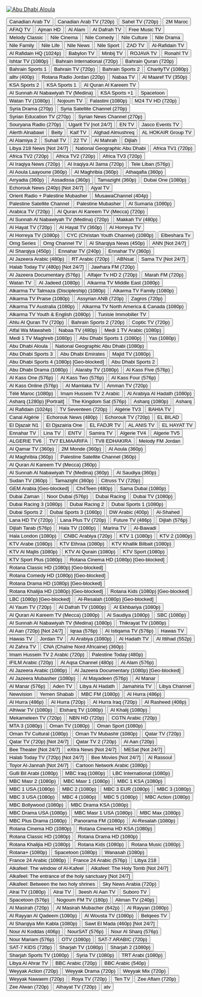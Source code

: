 [![Abu Dhabi Aloula](https://d3fg8lkx8f5xs7.cloudfront.net/325338195)](https://admdn2.cdn.mangomolo.com/adtv/smil:adtv.stream.smil/playlist.m3u8)
  


<a href="http://142.112.39.133:8080/catv.mp4"><button type="button">Canadian Arab TV</button></a>
<a href="http://142.112.39.133:8080/hls/catv/index.m3u8"><button type="button">Canadian Arab TV (720p)</button></a>
<a href="http://142.44.214.231:1935/saheltv/myStream/playlist.m3u8"><button type="button">Sahel TV (720p)</button></a>
<a href="http://149.100.19.226:8001/play/2M_Maroc"><button type="button">2M Maroc</button></a>
<a href="http://149.100.19.226:8001/play/AFAQ_TV"><button type="button">AFAQ TV</button></a>
<a href="http://149.100.19.226:8001/play/AJMAN_HD"><button type="button">Ajman HD</button></a>
<a href="http://149.100.19.226:8001/play/AL_ALAM_SYRIA_TV"><button type="button">Al Alam</button></a>
<a href="http://149.100.19.226:8001/play/AL_DAFRA_HD"><button type="button">Al Dafrah TV</button></a>
<a href="http://149.100.19.226:8001/play/Free_TV"><button type="button">Free Music TV</button></a>
<a href="http://149.100.19.226:8001/play/M_CLASSIC"><button type="button">Melody Classic</button></a>
<a href="http://149.100.19.226:8001/play/Nile_Cinema"><button type="button">Nile Cinema</button></a>
<a href="http://149.100.19.226:8001/play/Nile_Comedy"><button type="button">Nile Comedy</button></a>
<a href="http://149.100.19.226:8001/play/Nile_Culture"><button type="button">Nile Culture</button></a>
<a href="http://149.100.19.226:8001/play/Nile_Drama"><button type="button">Nile Drama</button></a>
<a href="http://149.100.19.226:8001/play/Nile_Family"><button type="button">Nile Family</button></a>
<a href="http://149.100.19.226:8001/play/Nile_Life"><button type="button">Nile Life</button></a>
<a href="http://149.100.19.226:8001/play/Nile_News"><button type="button">Nile News</button></a>
<a href="http://149.100.19.226:8001/play/Nile_Sport"><button type="button">Nile Sport</button></a>
<a href="http://149.100.19.226:8001/play/ZAD_TV"><button type="button">ZAD TV</button></a>
<a href="http://149.202.79.190:8081/arrafidaintv/publish/chunks.m3u8"><button type="button">Al-Rafidain TV</button></a>
<a href="http://149.202.79.190:8081/arrafidaintv/publish/playlist.m3u8"><button type="button">Al Rafidain HQ (1024p)</button></a>
<a href="http://163.172.39.215:25461/line/C4@!a3a1@!w72A/28"><button type="button">Babylon TV</button></a>
<a href="http://163.172.39.215:25461/line/C4@!a3a1@!w72A/45"><button type="button">Minbij TV</button></a>
<a href="http://163.172.39.215:25461/line/C4@!a3a1@!w72A/55"><button type="button">ROJAVA TV</button></a>
<a href="http://163.172.39.215:25461/live/line/C4@!a3a1@!w72A/26.m3u8"><button type="button">Ronahî TV</button></a>
<a href="http://176.9.102.245:1935/iShtarTV/liveStream/playlist.m3u8"><button type="button">Ishtar TV (1080p)</button></a>
<a href="http://185.105.4.106:1935/live/Bahrain%20International/playlist.m3u8"><button type="button">Bahrain International (720p)</button></a>
<a href="http://185.105.4.106:1935/live/Bahrain%20Quran/playlist.m3u8"><button type="button">Bahrain Quran (720p)</button></a>
<a href="http://185.105.4.106:1935/live/Bahrain%20Sports/playlist.m3u8"><button type="button">Bahrain Sports 1</button></a>
<a href="http://185.105.4.106:1935/live/Bahrain%20TV/playlist.m3u8"><button type="button">Bahrain TV (720p)</button></a>
<a href="http://185.105.4.107:1935/live/Bahrain%20Sports%202/playlist.m3u8"><button type="button">Bahrain Sports 2</button></a>
<a href="http://185.105.4.236:1935/live/ngrp:livestream_all/live.m3u8"><button type="button">CharityTV (1080p)</button></a>
<a href="http://185.96.70.242:1935/live/alltv/playlist.m3u8"><button type="button">alltv (400p)</button></a>
<a href="http://188.247.86.66/RotanaRadio/OnAirStudio1/playlist.m3u8"><button type="button">Rotana Radio Jordan (220p)</button></a>
<a href="http://31.14.40.237:1935/live/Nabaa/chunklist.m3u8"><button type="button">Nabaa TV</button></a>
<a href="http://38.96.175.40:1935/liveTrans/ngrp:channel23_all/playlist.m3u8"><button type="button">Al Maaref TV (350p)</button></a>
<a href="http://45.92.69.131:8001/play/a00b"><button type="button">KSA Sports 2</button></a>
<a href="http://45.92.69.131:8001/play/a00c"><button type="button">KSA Sports 1</button></a>
<a href="http://45.92.69.131:8001/play/a00f"><button type="button">Al Quran Al Kareem TV</button></a>
<a href="http://45.92.69.131:8001/play/a00g"><button type="button">Al Sunnah Al Nabawiyah TV (Medina)</button></a>
<a href="http://45.92.69.131:8001/play/a00i"><button type="button">KSA Sports +1</button></a>
<a href="http://45.92.69.131:8001/play/a023"><button type="button">Spacetoon</button></a>
<a href="http://51.15.246.58:8081/watantv_source2/live/playlist.m3u8"><button type="button">Watan TV (1080p)</button></a>
<a href="http://51.210.199.41/hls/stream.m3u8"><button type="button">Nojoum TV</button></a>
<a href="http://51.255.84.28:8081/palestiniantv_source/live/playlist.m3u8"><button type="button">Falastini (1080p)</button></a>
<a href="http://79.137.106.241/live/smil:OutStream1.smil/playlist.m3u8"><button type="button">M24 TV HD (720p)</button></a>
<a href="http://82.137.248.16:1935/Drama/stream19042021/playlist.m3u8"><button type="button">Syria Drama (270p)</button></a>
<a href="http://82.137.248.16:1935/Sat/stream19042021/playlist.m3u8"><button type="button">Syria Satellite Channel (270p)</button></a>
<a href="http://82.137.248.16:1935/SEdu/stream19042021/playlist.m3u8"><button type="button">Syrian Education TV (270p)</button></a>
<a href="http://82.137.248.16:1935/Snews/stream19042021/playlist.m3u8"><button type="button">Syrian News Channel (270p)</button></a>
<a href="http://82.137.248.16:1935/Souryana/stream19042021/playlist.m3u8"><button type="button">Souryana Radio (270p)</button></a>
<a href="http://82.137.248.16:1935/Ugarit/stream19042021/playlist.m3u8"><button type="button">Ugarit TV [not 24/7]</button></a>
<a href="http://82.212.74.100:8000/live/8130.m3u8"><button type="button">EN TV</button></a>
<a href="http://82.212.74.100:8000/live/hls/8131.m3u8"><button type="button">Jasco Events TV</button></a>
<a href="http://82.212.74.2:8000/live/7307.m3u8"><button type="button">Alerth Alnabawi</button></a>
<a href="http://82.212.74.2:8000/live/7312.m3u8"><button type="button">Beity</button></a>
<a href="http://82.212.74.2:8000/live/hls/7311.m3u8"><button type="button">Kaif TV</button></a>
<a href="http://82.212.74.3:8000/live/7512.m3u8"><button type="button">Alghad Almushreq</button></a>
<a href="http://82.212.74.3:8000/live/7513.m3u8"><button type="button">AL HOKAIR Group TV</button></a>
<a href="http://82.212.74.98:8000/live/7815.m3u8"><button type="button">Al Alamiya 2</button></a>
<a href="http://82.212.74.98:8000/live/hls/7726.m3u8"><button type="button">Suhail TV</button></a>
<a href="http://82.212.74.99:8000/live/hls/8117.m3u8"><button type="button">22 TV</button></a>
<a href="http://82.212.74.99:8000/live/hls/8173.m3u8"><button type="button">Al Mahrah</button></a>
<a href="http://91.134.145.75:10001/Dijlah/index.m3u8"><button type="button">Dijlah</button></a>
<a href="http://95.85.47.43/libya218news/tracks-v1a1/mono.m3u8"><button type="button">Libya 218 News [Not 24/7]</button></a>
<a href="http://admdn2.cdn.mangomolo.com/nagtv/smil:nagtv.stream.smil/chunklist_b800000_t64NDgwcA==.m3u8"><button type="button">National Geographic Abu Dhabi</button></a>
<a href="http://africatv.live.net.sa:1935/live/africatv/playlist.m3u8"><button type="button">Africa TV1 (720p)</button></a>
<a href="http://africatv.live.net.sa:1935/live/africatv2/playlist.m3u"><button type="button">Africa TV2 (720p)</button></a>
<a href="http://africatv.live.net.sa:1935/live/africatv2/playlist.m3u8"><button type="button">Africa TV2 (720p)</button></a>
<a href="http://africatv.live.net.sa:1935/live/africatv3/playlist.m3u"><button type="button">Africa TV3 (720p)</button></a>
<a href="http://cdn.catiacast.video/abr/78054972db7708422595bc96c6e024ac/playlist.m3u8"><button type="button">Al Iraqiya News (720p)</button></a>
<a href="http://cdn.catiacast.video/abr/8d2ffb0aba244e8d9101a9488a7daa05/playlist.m3u8"><button type="button">Al Iraqiya Al 3ama (720p)</button></a>
<a href="http://cdn.catiacast.video/abr/ed8f807e2548db4507d2a6f4ba0c4a06/playlist.m3u8"><button type="button">Tele Liban (576p)</button></a>
<a href="http://cdn-hls.globecast.tv/live/ramdisk/al_aoula_laayoune/hls_snrt/index.m3u8"><button type="button">Al Aoula Laayoune (360p)</button></a>
<a href="http://cdn-hls.globecast.tv/live/ramdisk/al_maghribia_snrt/hls_snrt/index.m3u8"><button type="button">Al Maghribia (360p)</button></a>
<a href="http://cdn-hls.globecast.tv/live/ramdisk/arrabiaa/hls_snrt/index.m3u8"><button type="button">Athaqafia (360p)</button></a>
<a href="http://cdn-hls.globecast.tv/live/ramdisk/arriadia/hls_snrt/index.m3u8"><button type="button">Arryadia (360p)</button></a>
<a href="http://cdn-hls.globecast.tv/live/ramdisk/assadissa/hls_snrt/index.m3u8"><button type="button">Assadissa (360p)</button></a>
<a href="http://cdn-hls.globecast.tv/live/ramdisk/tamazight_tv8_snrt/hls_snrt/index.m3u8"><button type="button">Tamazight (360p)</button></a>
<a href="http://dminnvll.cdn.mangomolo.com/dubaione/smil:dubaione.stream.smil/playlist.m3u8"><button type="button">Dubai One (1080p)</button></a>
<a href="http://echorouk-live-tv.dzsecurity.net:8081/echo/EchoroukNews/playlist.m3u8"><button type="button">Echorouk News (240p) [Not 24/7]</button></a>
<a href="http://htvajyal.mada.ps:8888/ajyal/tracks-v1a1/mono.m3u8"><button type="button">Ajyal TV</button></a>
<a href="http://htvint.mada.ps:8889//orient/tracks-v1a1/mono.m3u8"><button type="button">Orient Radio + Palestine Mubasher</button></a>
<a href="http://htvpalsat.mada.ps:8888/musawa/index.m3u8"><button type="button">MusawaChannel (404p)</button></a>
<a href="http://htvpalsat.mada.ps:8888/PBC/tracks-v1a1/mono.m3u8"><button type="button">Palestine Satellite Channel</button></a>
<a href="http://htvpalsat.mada.ps:8888/PBCLive/tracks-v1a1/mono.m3u8"><button type="button">Palestine Mubasher</button></a>
<a href="http://iptv.repl.co/Arabic/Al_summaria/"><button type="button">Al Sumaria (1080p)</button></a>
<a href="http://istream.binarywaves.com:8081/hls/arabica/playlist.m3u8"><button type="button">Arabica TV (720p)</button></a>
<a href="http://m.live.net.sa:1935/live/quran/playlist.m3u8"><button type="button">Al Quran Al Kareem TV (Mecca) (720p)</button></a>
<a href="http://m.live.net.sa:1935/live/sunnah/playlist.m3u8"><button type="button">Al Sunnah Al Nabawiyah TV (Medina) (720p)</button></a>
<a href="http://makkahtv.srfms.com:1935/makkahtv/livestream/chunklist_w1150651953.m3u8"><button type="button">Makkah TV (480p)</button></a>
<a href="http://media.islamexplained.com:1935/live/_definst_mp4:ahme.stream/playlist.m3u8"><button type="button">Al Hayat TV (720p)</button></a>
<a href="http://media.islamexplained.com:1935/live/_definst_mp4:ahme.stream_360p/playlist.m3u8"><button type="button">Al Hayat TV (360p)</button></a>
<a href="http://media.smc-host.com:1935/alhorreya.tv/alhorreya.smil/playlist.m3u8"><button type="button">Al Horreya TV</button></a>
<a href="http://media.smc-host.com:1935/alhorreya.tv/mp4:alhorreya3/playlist.m3u8"><button type="button">Al Horreya TV (1080p)</button></a>
<a href="http://media3.smc-host.com:1935/cycnow.com/smil:cyc.smil/playlist.m3u8"><button type="button">CYC (Christan Youth Channel) (1080p)</button></a>
<a href="http://media3.smc-host.com:1935/elbesharagtv.com/gtv.smil/playlist.m3u8"><button type="button">Elbeshara Tv</button></a>
<a href="http://media6.smc-host.com:1935/omgchannel.net/omgseries/playlist.m3u8"><button type="button">Omg Series</button></a>
<a href="http://media6.smc-host.com:1935/omgchannel.net/omgtv/playlist.m3u8"><button type="button">Omg Channel TV</button></a>
<a href="http://ns8.indexforce.com:1935/alsharqiyalive/mystream/playlist.m3u8"><button type="button">Al Sharqiya News (450p)</button></a>
<a href="http://ns8.indexforce.com:1935/ann/ann/playlist.m3u8"><button type="button">ANN [Not 24/7]</button></a>
<a href="http://ns8.indexforce.com:1935/home/mystream/playlist.m3u8"><button type="button">Al Sharqiya (450p)</button></a>
<a href="http://numidiatv-live.dzsecurity.net:8081/entv/EnnaharTV/playlist.m3u8"><button type="button">Ennahar TV (240p)</button></a>
<a href="http://numidiatv-live.dzsecurity.net:8081/entv/EnnaharTV_SD/playlist.m3u8"><button type="button">Ennahar TV (360p)</button></a>
<a href="http://ott-cdn.ucom.am/s69/index.m3u8"><button type="button">Al Jazeera Arabic (480p)</button></a>
<a href="http://rt-arab.secure.footprint.net:80/1104.m3u8"><button type="button">RT Arabic (720p)</button></a>
<a href="http://rtmp1.abnsat.com/hls/arabic.m3u8"><button type="button">ABNsat</button></a>
<a href="http://stream.sama-tv.net:8080/hls/samatv.m3u8"><button type="button">Sama TV [Not 24/7]</button></a>
<a href="http://streaming.tootvs.com:1935/8010/8010/playlist.m3u8"><button type="button">Halab Today TV (480p) [Not 24/7]</button></a>
<a href="http://streaming.toutech.net:1935/live/mp4:jawharafm.sdp/playlist.m3u8"><button type="button">Jawhara FM (720p)</button></a>
<a href="http://teledunet.com:8080/live/azrotv/azrotv2021/10040.m3u8"><button type="button">Al Jazeera Documentary (576p)</button></a>
<a href="http://two.alfajertv.com:8081/AlfajertvHDTwo_web/web/playlist.m3u8"><button type="button">Alfajer Tv HD 2 (720p)</button></a>
<a href="http://vstream3.hadara.ps:8081/marahFM_web/web/playlist.m3u8"><button type="button">Marah FM (720p)</button></a>
<a href="http://watantv.origin.technostreaming.net:8081/watantv_source2/live/chunks.m3u8"><button type="button">Watan TV</button></a>
<a href="http://web.teledunet.com:8080/live/azrotv/azrotv2021/10008.m3u8"><button type="button">Al Jadeed (1080p)</button></a>
<a href="https://58cc65c534c67.streamlock.net/alkarmatv.com/alkarmame1.smil/playlist.m3u8"><button type="button">Alkarma TV Middle East (1080p)</button></a>
<a href="https://58cc65c534c67.streamlock.net/alkarmatv.com/alkarmame2.smil/playlist.m3u8"><button type="button">Alkarma TV Talmaza (Discipleship) (1080p)</button></a>
<a href="https://58cc65c534c67.streamlock.net/alkarmatv.com/alkarmaNA2.smil/playlist.m3u8"><button type="button">Alkarma TV Family (1080p)</button></a>
<a href="https://58cc65c534c67.streamlock.net/alkarmatv.com/alkarmapa.smil/playlist.m3u8"><button type="button">Alkarma TV Praise (1080p)</button></a>
<a href="https://597f64b67707a.streamlock.net/anbsat.com/anb2/playlist.m3u8"><button type="button">Assyrian ANB (720p)</button></a>
<a href="https://5a3ed7a72ed4b.streamlock.net/zagrostv/SMIL:myStream.smil/playlist.m3u8"><button type="button">Zagros (720p)</button></a>
<a href="https://5a8308add0b31.streamlock.net/alkarmatv.com/alkarmaau.smil/playlist.m3u8"><button type="button">Alkarma TV Australia (1080p)</button></a>
<a href="https://5aafcc5de91f1.streamlock.net/alkarmatv.com/alkarmana1.smil/playlist.m3u8"><button type="button">Alkarma TV North America & Canada (1080p)</button></a>
<a href="https://5aafcc5de91f1.streamlock.net/alkarmatv.com/alkarmaus.smil/playlist.m3u8"><button type="button">Alkarma TV Youth & English (1080p)</button></a>
<a href="https://5ac31d8a4c9af.streamlock.net/tunimmob/myStream/chunklist.m3u8"><button type="button">Tunisie Immobilier TV</button></a>
<a href="https://5b18be6964c2f.streamlock.net/m/ngrp:ahul_all/playlist.m3u8"><button type="button">Ahlu Al Quran TV (720p)</button></a>
<a href="https://5c7b683162943.streamlock.net/live/ngrp:Bahrain%20Sports%202_all/playlist.m3u8"><button type="button">Bahrain Sports 2 (720p)</button></a>
<a href="https://5d12bc59c4748.streamlock.net/redirect/ctvchannel.tv/ctv.smil?type=m3u8"><button type="button">Coptic TV (720p)</button></a>
<a href="https://5d658d7e9f562.streamlock.net/atfal1.com/atfal2/playlist.m3u8"><button type="button">Atfal Wa Mawaheb</button></a>
<a href="https://5dc7d824154d0.streamlock.net/live/Nabaa/playlist.m3u8"><button type="button">Nabaa TV (480p)</button></a>
<a href="https://5f72f3a9b06b7.streamlock.net/live/smil:medi1ar.smil/playlist.m3u8"><button type="button">Medi 1 TV Arabic (1080p)</button></a>
<a href="https://5f72f3a9b06b7.streamlock.net/live/smil:medi1tv.smil/playlist.m3u8"><button type="button">Medi 1 TV Maghreb (1080p)</button></a>
<a href="https://admdn1.cdn.mangomolo.com/adsports1/smil:adsports1.stream.smil/playlist.m3u8"><button type="button">Abu Dhabi Sports 1 (1080p)</button></a>
<a href="https://admdn1.cdn.mangomolo.com/yastv/smil:yastv.stream.smil/playlist.m3u8"><button type="button">Yas (1080p)</button></a>
<a href="https://admdn2.cdn.mangomolo.com/adtv/smil:adtv.stream.smil/playlist.m3u8"><button type="button">Abu Dhabi Aloula</button></a>
<a href="https://admdn2.cdn.mangomolo.com/nagtv/smil:nagtv.stream.smil/playlist.m3u8"><button type="button">National Geographic Abu Dhabi (1080p)</button></a>
<a href="https://admdn3.cdn.mangomolo.com/adsports3/smil:adsports3.stream.smil/playlist.m3u8"><button type="button">Abu Dhabi Sports 3</button></a>
<a href="https://admdn3.cdn.mangomolo.com/emarat/smil:emarat.stream.smil/playlist.m3u8"><button type="button">Abu Dhabi Emirates</button></a>
<a href="https://admdn4.cdn.mangomolo.com/majid/smil:majid.stream.smil/playlist.m3u8"><button type="button">Majid TV (1080p)</button></a>
<a href="https://admdn4ta.cdn.mgmlcdn.com/adsports4/smil:adsports4.stream.smil/playlist.m3u8"><button type="button">Abu Dhabi Sports 4 (1080p) [Geo-blocked]</button></a>
<a href="https://admdn5.cdn.mangomolo.com/adsports2/smil:adsports2.stream.smil/playlist.m3u8"><button type="button">Abu Dhabi Sports 2</button></a>
<a href="https://admdn5.cdn.mangomolo.com/drama/smil:drama.stream.smil/playlist.m3u8"><button type="button">Abu Dhabi Drama (1080p)</button></a>
<a href="https://alaraby.cdn.octivid.com/alaraby/smil:alaraby.stream.smil/playlist.m3u8"><button type="button">Alaraby TV (1080p)</button></a>
<a href="https://alkasmsl4.akamaized.net/hls/live/2003123/alkas5abe/master.m3u8"><button type="button">Al Kass Five (576p)</button></a>
<a href="https://alkasmsl4.akamaized.net/hls/live/2003123/alkass1oppe/master.m3u8"><button type="button">Al Kass One (576p)</button></a>
<a href="https://alkasmsl4.akamaized.net/hls/live/2003123/alkass2pwi/master.m3u8"><button type="button">Al Kass Two (576p)</button></a>
<a href="https://alkasmsl4.akamaized.net/hls/live/2003123/alkass4aobe/master.m3u8"><button type="button">Al Kass Four (576p)</button></a>
<a href="https://alkasmsl4.akamaized.net/hls/live/2003123/AlkassOnlineG129/playlist.m3u8"><button type="button">Al Kass Online (576p)</button></a>
<a href="https://almamlka-live.ercdn.net/almamlka/almamlka.m3u8"><button type="button">Al Mamlaka TV</button></a>
<a href="https://ammantv.c.s73cdn.net/23153d43-375a-472a-bc5f-9827582b5d22/elemental/live/master.m3u8"><button type="button">Amman TV (720p)</button></a>
<a href="https://api.new.livestream.com/accounts/27130247/events/8196478/live.m3u8"><button type="button">Télé Maroc (1080p)</button></a>
<a href="https://ar.imamhusseintv.com/live/ih201/index.m3u8"><button type="button">Imam Hussein TV 2 Arabic</button></a>
<a href="https://av.alarabiya.net/alarabiapublish/alhadath.smil/playlist.m3u8"><button type="button">Al Arabiya Al Hadath (1080p)</button></a>
<a href="https://bcliveunivsecure-lh.akamaihd.net/i/VERTICAL_1@301860/master.m3u8"><button type="button">Asharq (1280p) [Portrait]</button></a>
<a href="https://bcovlive-a.akamaihd.net/87f7c114719b4646b7c4263c26515cf3/eu-central-1/6008340466001/profile_0/chunklist.m3u8"><button type="button">The Kingdom Sat (576p)</button></a>
<a href="https://bcsecurelivehls-i.akamaihd.net/hls/live/1021447/6203311941001/index.m3u8"><button type="button">Asharq (1080p)</button></a>
<a href="https://bcsecurelivehls-i.akamaihd.net/hls/live/1021447/6203311941001/master.m3u8"><button type="button">Asharq</button></a>
<a href="https://cdg8.edge.technocdn.com/arrafidaintv/abr_live/playlist.m3u8"><button type="button">Al Rafidain (1024p)</button></a>
<a href="https://cdn.tvseventeen.com/test_tv_seventeen/index.m3u8"><button type="button">TV Seventeen (720p)</button></a>
<a href="https://cdn02.hta.dz/abr_htatv/A3_HD/htatv/A3_HD_720p/chunks.m3u8"><button type="button">Algérie TV3</button></a>
<a href="https://cdn02.hta.dz/abr_htatv/Bahia_TV/htatv/Bahia_TV_720p/chunks.m3u8"><button type="button">BAHIA TV</button></a>
<a href="https://cdn02.hta.dz/abr_htatv/CANAL_ALGERIE/htatv/CANAL_ALGERIE_720p/chunks.m3u8"><button type="button">Canal Algérie</button></a>
<a href="https://cdn02.hta.dz/abr_htatv/ECHOROUK_NEWS/htatv/ECHOROUK_NEWS_720p/chunks.m3u8"><button type="button">Echorouk News (480p)</button></a>
<a href="https://cdn02.hta.dz/abr_htatv/Echorouk_TV_HD/htatv/Echorouk_TV_HD_720p/chunks.m3u8"><button type="button">Echorouk TV (720p)</button></a>
<a href="https://cdn02.hta.dz/abr_htatv/EL_BILAD/htatv/EL_BILAD_720p/chunks.m3u8"><button type="button">EL BILAD</button></a>
<a href="https://cdn02.hta.dz/abr_htatv/El_Djazair_N1/htatv/El_Djazair_N1_720p/chunks.m3u8"><button type="button">El Djazair N1</button></a>
<a href="https://cdn02.hta.dz/abr_htatv/EL_DJAZAIRIA_TV/htatv/EL_DJAZAIRIA_TV_720p/chunks.m3u8"><button type="button">El Djazairia One</button></a>
<a href="https://cdn02.hta.dz/abr_htatv/EL_FADJR_TV_DZ/htatv/EL_FADJR_TV_DZ_720p/chunks.m3u8"><button type="button">EL FADJR TV</button></a>
<a href="https://cdn02.hta.dz/abr_htatv/El_Fhama_TV/htatv/El_Fhama_TV_720p/chunks.m3u8"><button type="button">AL ANIS TV</button></a>
<a href="https://cdn02.hta.dz/abr_htatv/EL_HAYAT_TV_ALGERIE/htatv/EL_HAYAT_TV_ALGERIE_720p/chunks.m3u8"><button type="button">EL HAYAT TV</button></a>
<a href="https://cdn02.hta.dz/abr_htatv/ENNAHAR_TV/htatv/ENNAHAR_TV_720p/chunks.m3u8"><button type="button">Ennahar TV</button></a>
<a href="https://cdn02.hta.dz/abr_htatv/Lina_TV/htatv/Lina_TV_720p/chunks.m3u8"><button type="button">Lina TV</button></a>
<a href="https://cdn02.hta.dz/abr_htatv/PROGRAMME_NATIONAL/htatv/PROGRAMME_NATIONAL_720p/chunks.m3u8"><button type="button">ENTV</button></a>
<a href="https://cdn02.hta.dz/abr_htatv/SamiraTV/htatv/SamiraTV_720p/chunks.m3u8"><button type="button">Samira TV</button></a>
<a href="https://cdn02.hta.dz/abr_htatv/TV_4/htatv/TV_4_720p/chunks.m3u8"><button type="button">Algerie TV4</button></a>
<a href="https://cdn02.hta.dz/abr_htatv/TV_5/htatv/TV_5_720p/chunks.m3u8"><button type="button">Algerie TV5</button></a>
<a href="https://cdn02.hta.dz/abr_htatv/TV_6_HD/htatv/TV_6_HD_720p/chunks.m3u8"><button type="button">ALGERIE TV6</button></a>
<a href="https://cdn02.hta.dz/abr_htatv/TV7_ELMAARIFA/htatv/TV7_ELMAARIFA_720p/chunks.m3u8"><button type="button">TV7 ELMAARIFA</button></a>
<a href="https://cdn02.hta.dz/abr_htatv/TV8_EDHAKIRA/htatv/TV8_EDHAKIRA_720p/chunks.m3u8"><button type="button">TV8 EDHAKIRA</button></a>
<a href="https://cdn3.wowza.com/1/ZFBldUlPNjRBRDZM/ZW90V2ZW/hls/live/playlist.m3u8"><button type="button">Melody FM Jordan</button></a>
<a href="https://cdn5.iqsat.net/iq/8c17d37e0f5c88b1e9c7e1f8f82bc980.sdp/playlist.m3u8"><button type="button">Al Qamar TV (360p)</button></a>
<a href="https://cdnamd-hls-globecast.akamaized.net/live/ramdisk/2m_monde/hls_video_ts/2m_monde.m3u8"><button type="button">2M Monde (360p)</button></a>
<a href="https://cdnamd-hls-globecast.akamaized.net/live/ramdisk/al_aoula_inter/hls_snrt/al_aoula_inter.m3u8"><button type="button">Al Aoula (360p)</button></a>
<a href="https://cdnamd-hls-globecast.akamaized.net/live/ramdisk/al_maghribia_snrt/hls_snrt/index.m3u8"><button type="button">Al Maghribia (360p)</button></a>
<a href="https://cdnamd-hls-globecast.akamaized.net/live/ramdisk/palestinian_satellite_channel/hls1/palestinian_satellite_channel.m3u8"><button type="button">Palestine Satellite Channel (360p)</button></a>
<a href="https://cdnamd-hls-globecast.akamaized.net/live/ramdisk/saudi_quran/hls1/saudi_quran.m3u8"><button type="button">Al Quran Al Kareem TV (Mecca) (360p)</button></a>
<a href="https://cdnamd-hls-globecast.akamaized.net/live/ramdisk/saudi_sunnah/hls1/saudi_sunnah.m3u8"><button type="button">Al Sunnah Al Nabawiyah TV (Medina) (360p)</button></a>
<a href="https://cdnamd-hls-globecast.akamaized.net/live/ramdisk/saudi_tv/hls1/saudi_tv.m3u8"><button type="button">Al Saudiya (360p)</button></a>
<a href="https://cdnamd-hls-globecast.akamaized.net/live/ramdisk/sudan_tv/hls1/sudan_tv.m3u8"><button type="button">Sudan TV (360p)</button></a>
<a href="https://cdnamd-hls-globecast.akamaized.net/live/ramdisk/tamazight_tv8_snrt/hls_snrt/index.m3u8"><button type="button">Tamazight (360p)</button></a>
<a href="https://citrusstv.akamaized.net/hls/live/687285/CTV/index.m3u8"><button type="button">Citruss TV (720p)</button></a>
<a href="https://d2e40kvaojifd6.cloudfront.net/stream/gem_arabia/playlist_960x540_2000k.m3u8"><button type="button">GEM Arabia [Geo-blocked]</button></a>
<a href="https://dcunilive93-lh.akamaihd.net/i/dclive_1@835787/master.m3u8"><button type="button">Ch4Teen (480p)</button></a>
<a href="https://dmieigthvll.cdn.mgmlcdn.com/samadubaiht/smil:samadubai.stream.smil/playlist.m3u8"><button type="button">Sama Dubai (1080p)</button></a>
<a href="https://dmiffthvll.cdn.mangomolo.com/dubaizaman/smil:dubaizaman.stream.smil/playlist.m3u8"><button type="button">Dubai Zaman</button></a>
<a href="https://dmiffthvll.cdn.mangomolo.com/noordubaitv/smil:noordubaitv.smil/playlist.m3u8"><button type="button">Noor Dubai (576p)</button></a>
<a href="https://dmisvthvll.cdn.mangomolo.com/events/smil:events.smil/playlist.m3u8"><button type="button">Dubai Racing</button></a>
<a href="https://dmisxthvll.cdn.mgmlcdn.com/dubaitvht/smil:dubaitv.stream.smil/playlist.m3u8"><button type="button">Dubai TV (1080p)</button></a>
<a href="https://dmithrvll.cdn.mangomolo.com/dubaimubasher/smil:dubaimubasher.smil/playlist.m3u8"><button type="button">Dubai Racing 3 (1080p)</button></a>
<a href="https://dmithrvll.cdn.mangomolo.com/dubairacing/smil:dubairacing.smil/playlist.m3u8"><button type="button">Dubai Racing 2</button></a>
<a href="https://dmitnthvll.cdn.mangomolo.com/dubaisports/smil:dubaisports.smil/index.m3u8"><button type="button">Dubai Sports 1 (1080p)</button></a>
<a href="https://dmitwlvvll.cdn.mangomolo.com/dubaisportshd/smil:dubaisportshd.smil/index.m3u8"><button type="button">Dubai Sports 2</button></a>
<a href="https://dmitwlvvll.cdn.mangomolo.com/dubaisportshd5/smil:dubaisportshd5.smil/index.m3u8"><button type="button">Dubai Sports 3 (1080p)</button></a>
<a href="https://dwstream2-lh.akamaihd.net/i/dwstream2_live@124400/master.m3u8"><button type="button">DW Arabic (400p)</button></a>
<a href="https://easybroadcast.akamaized.net/abr_live/Al-Shahed/live/Al-Shahed_720p/chunks.m3u8"><button type="button">Al-Shahed</button></a>
<a href="https://eitc.secure2.footprint.net/egress/chandler/emirates/eitc/master22-vod.m3u8"><button type="button">Lana HD TV (720p)</button></a>
<a href="https://eitc.secure2.footprint.net/egress/chandler/emirates/eitc2/m3u8/sdi2-720p.m3u8"><button type="button">Lana Plus TV (720p)</button></a>
<a href="https://futuretv.cdn.mangomolo.com/futuretv/smil:futuretv.smil/master.m3u8"><button type="button">Future TV (486p)</button></a>
<a href="https://ghaasiflu.online/Dijlah/index.m3u8"><button type="button">Dijlah (576p)</button></a>
<a href="https://ghaasiflu.online/tarab/index.m3u8"><button type="button">Dijlah Tarab (576p)</button></a>
<a href="https://gstream4.panet.co.il/edge/halaTV/playlist.m3u8"><button type="button">Hala TV (1080p)</button></a>
<a href="https://gulfsat.cdn.easybroadcast.fr/abr_live/MarinaTv/live/MarinaTv_720p/chunks.m3u8"><button type="button">Marina TV</button></a>
<a href="https://gulfsat.cdn.easybroadcast.fr/live/Al-Bawadi_abr/chunks.m3u8"><button type="button">Al-Bawadi</button></a>
<a href="https://halaldn.cdn.mangomolo.com/halavd/smil:halavd.stream.smil/chunklist.m3u8"><button type="button">Hala London (1080p)</button></a>
<a href="https://hiplayer.hibridcdn.net/t/cnbcarabia-live.m3u8"><button type="button">CNBC Arabiya (720p)</button></a>
<a href="https://hiplayer.hibridcdn.net/t/kwmedia-kwtv1.m3u8"><button type="button">KTV 1 (1080p)</button></a>
<a href="https://hiplayer.hibridcdn.net/t/kwmedia-kwtv2.m3u8"><button type="button">KTV 2 (1080p)</button></a>
<a href="https://hiplayer.hibridcdn.net/t/kwmedia-kwtvarabi.m3u8"><button type="button">KTV Arabe (1080p)</button></a>
<a href="https://hiplayer.hibridcdn.net/t/kwmedia-kwtvethraa.m3u8"><button type="button">KTV Ethraa (1080p)</button></a>
<a href="https://hiplayer.hibridcdn.net/t/kwmedia-kwtvkids.m3u8"><button type="button">KTV Khallik Bilbait (1080p)</button></a>
<a href="https://hiplayer.hibridcdn.net/t/kwmedia-kwtvmajlis.m3u8"><button type="button">KTV Al Majlis (1080p)</button></a>
<a href="https://hiplayer.hibridcdn.net/t/kwmedia-kwtvqurain.m3u8"><button type="button">KTV Al Qurain (1080p)</button></a>
<a href="https://hiplayer.hibridcdn.net/t/kwmedia-kwtvsports.m3u8"><button type="button">KTV Sport (1080p)</button></a>
<a href="https://hiplayer.hibridcdn.net/t/kwmedia-kwtvsportsplus.m3u8"><button type="button">KTV Sport Plus (1080p)</button></a>
<a href="https://hiplayer.hibridcdn.net/t/rotana-cinema.m3u8"><button type="button">Rotana Cinema HD (1080p) [Geo-blocked]</button></a>
<a href="https://hiplayer.hibridcdn.net/t/rotana-classical.m3u8"><button type="button">Rotana Classic HD (1080p) [Geo-blocked]</button></a>
<a href="https://hiplayer.hibridcdn.net/t/rotana-comedy.m3u8"><button type="button">Rotana Comedy HD (1080p) [Geo-blocked]</button></a>
<a href="https://hiplayer.hibridcdn.net/t/rotana-drama.m3u8"><button type="button">Rotana Drama HD (1080p) [Geo-blocked]</button></a>
<a href="https://hiplayer.hibridcdn.net/t/rotana-khaleejiya.m3u8"><button type="button">Rotana Khalijia HD (1080p) [Geo-blocked]</button></a>
<a href="https://hiplayer.hibridcdn.net/t/rotana-kids.m3u8"><button type="button">Rotana Kids (1080p) [Geo-blocked]</button></a>
<a href="https://hiplayer.hibridcdn.net/t/rotana-lbc.m3u8"><button type="button">LBC (1080p) [Geo-blocked]</button></a>
<a href="https://hiplayer.hibridcdn.net/t/rotana-risala.m3u8"><button type="button">Al-Resalah (1080p) [Geo-blocked]</button></a>
<a href="https://ikomg1.s.llnwi.net/alyaumtv/playlist.m3u8"><button type="button">Al Yaum TV (720p)</button></a>
<a href="https://iptv-all.lanesh4d0w.codes/saudiarabia/aldafrah"><button type="button">Al Dafrah TV (1080p)</button></a>
<a href="https://iptv--iptv.repl.co/Arabic/Ekhbariyah/"><button type="button">Al Ekhbariya (1080p)</button></a>
<a href="https://iptv--iptv.repl.co/Arabic/Quran_TV/"><button type="button">Al Quran Al Kareem TV (Mecca) (1080p)</button></a>
<a href="https://iptv--iptv.repl.co/Arabic/Saudi1_TV/"><button type="button">Al Saudiya (1080p)</button></a>
<a href="https://iptv--iptv.repl.co/Arabic/SBC"><button type="button">SBC (1080p)</button></a>
<a href="https://iptv--iptv.repl.co/Arabic/Sunnah_TV/"><button type="button">Al Sunnah Al Nabawiyah TV (Medina) (1080p)</button></a>
<a href="https://iptv--iptv.repl.co/Arabic/Zikrayat/"><button type="button">Thikrayat TV (1080p)</button></a>
<a href="https://iptv--iptv.repl.co/streamlink?url=https://www.dailymotion.com/video/x74wje5"><button type="button">Al Aan (720p) [Not 24/7]</button></a>
<a href="https://iqraac.cdn.mangomolo.com/iqraa/smil:iqraar1.stream.smil/playlist.m3u8"><button type="button">Iqraa (576p)</button></a>
<a href="https://jmc-live.ercdn.net/alistiqama/alistiqama.m3u8"><button type="button">Al Istiqama TV (576p)</button></a>
<a href="https://jmc-live.ercdn.net/hawastvhd/hawastvhd.m3u8"><button type="button">Hawas TV</button></a>
<a href="https://jmc-live.ercdn.net/hawastvhd/hawastvhd_720p.m3u8"><button type="button">Hawas TV</button></a>
<a href="https://jrtv-live.ercdn.net/jordanhd/jordanhd.m3u8"><button type="button">Jordan TV</button></a>
<a href="https://live.alarabiya.net/alarabiapublish/alarabiya.smil/playlist.m3u8"><button type="button">Al Arabiya (1080p)</button></a>
<a href="https://live.alarabiya.net/alarabiapublish/alhadath.smil/playlist.m3u8"><button type="button">Al Hadath TV</button></a>
<a href="https://live.alittihad.tv/ittihad/index.m3u8"><button type="button">Al Ittihad (552p)</button></a>
<a href="https://live.al-zahratv.com/live/playlist2/index.m3u8"><button type="button">Al Zahra TV</button></a>
<a href="https://live.creacast.com/cna/smil:cna.smil/chunklist.m3u8"><button type="button">CNA (Chaîne Nord Africaine) (360p)</button></a>
<a href="https://live.imamhossaintv.com/live/ih2.m3u8"><button type="button">Imam Hussein TV 2 Arabic (720p)</button></a>
<a href="https://live.paltoday.tv/paltv/live/playlist.m3u8"><button type="button">Palestine Today (480p)</button></a>
<a href="https://live.presstv.com/ifilmlive/smil:ifilmar.smil/playlist.m3u8"><button type="button">iFILM Arabic (720p)</button></a>
<a href="https://live-1.linuxway.info/aqsatv/live/tv/playlist.m3u8"><button type="button">Al Aqsa Channel (480p)</button></a>
<a href="https://live2.alalamtv.net/alalam.m3u8"><button type="button">Al Alam (576p)</button></a>
<a href="https://live-hls-web-aja.getaj.net/AJA/index.m3u8"><button type="button">Al Jazeera Arabic (1080p)</button></a>
<a href="https://live-hls-web-ajd.getaj.net/AJD/index.m3u8"><button type="button">Al Jazeera Documentary (1080p) [Geo-blocked]</button></a>
<a href="https://live-hls-web-ajm.getaj.net/AJM/index.m3u8"><button type="button">Al Jazeera Mubasher (1080p)</button></a>
<a href="https://lmdstrm.cdn.octivid.com/mayadeen-live/smil:mayadeen.smil/playlist.m3u8"><button type="button">Al Mayadeen (576p)</button></a>
<a href="https://manar.live/iptv/playlist.m3u8"><button type="button">Al Manar</button></a>
<a href="https://manar.live/x.smil/tracks-v1a1/mono.m3u8"><button type="button">Al Manar (576p)</button></a>
<a href="https://master.starmena-cloud.com/hls/aden.m3u8"><button type="button">Aden TV</button></a>
<a href="https://master.starmena-cloud.com/hls/hd.m3u8"><button type="button">Libya Al Hadath</button></a>
<a href="https://master.starmena-cloud.com/hls/jam.m3u8"><button type="button">Jamahiria TV</button></a>
<a href="https://master.starmena-cloud.com/hls/libyas.m3u8"><button type="button">Libya Channel</button></a>
<a href="https://master.starmena-cloud.com/hls/newv.m3u8"><button type="button">Newvision</button></a>
<a href="https://master.starmena-cloud.com/hls/yemenshabab.m3u8"><button type="button">Yemen Shabab</button></a>
<a href="https://mbcfm-riyadh-prod-dub.shahid.net/out/v1/69c8a03f507e422f99cf5c07291c9e3a/index.m3u8"><button type="button">MBC FM (1080p)</button></a>
<a href="https://mbnhls-lh.akamaihd.net/i/MBN_1@118619/master.m3u8"><button type="button">Al Hurra (486p)</button></a>
<a href="https://mbnhls-lh.akamaihd.net/i/MBN_1@118619/master.m3u8"><button type="button">Al Hurra (486p)</button></a>
<a href="https://mbningestworld-i.akamaihd.net/hls/live/586122/worldsafe/master.m3u8"><button type="button">Al Hurra (720p)</button></a>
<a href="https://mbningestworld-i.akamaihd.net/hls/live/644021/iraqworldsafe/master.m3u8"><button type="button">Al Hurra Iraq (720p)</button></a>
<a href="https://media1.livaat.com/AL-RASHEED-HD/index.m3u8"><button type="button">Al Rasheed (408p)</button></a>
<a href="https://mn-nl.mncdn.com/alhiwar_live/smil:alhiwar.smil/playlist.m3u8"><button type="button">Alhiwar TV (1080p)</button></a>
<a href="https://mn-nl.mncdn.com/elsharq_live/live/playlist.m3u8"><button type="button">Elsharq TV (1080p)</button></a>
<a href="https://mn-nl.mncdn.com/khalij/khalij/playlist.m3u8"><button type="button">Al Khalij (1080p)</button></a>
<a href="https://mn-nl.mncdn.com/mekameleen/smil:mekameleentv.smil/playlist.m3u8"><button type="button">Mekameleen TV (720p)</button></a>
<a href="https://nbntv.me:8443/nbntv/index.m3u8"><button type="button">NBN HD (720p)</button></a>
<a href="https://news.cgtn.com/resource/live/arabic/cgtn-a.m3u8"><button type="button">CGTN Arabic (720p)</button></a>
<a href="https://ooyalahd2-f.akamaihd.net/i/mtach7_delivery@348438/master.m3u8"><button type="button">MTA 3 (1080p)</button></a>
<a href="https://partne.cdn.mangomolo.com/omantv/smil:omantv.stream.smil/playlist.m3u8"><button type="button">Oman TV (1080p)</button></a>
<a href="https://partne.cdn.mangomolo.com/omsport/smil:omsport.stream.smil/playlist.m3u8"><button type="button">Oman Sport (1080p)</button></a>
<a href="https://partwo.cdn.mangomolo.com/omcultural/smil:omcultural.stream.smil/playlist.m3u8"><button type="button">Oman TV Cultural (1080p)</button></a>
<a href="https://partwo.cdn.mangomolo.com/omlive/smil:omlive.stream.smil/playlist.m3u8"><button type="button">Oman TV Mubashir (1080p)</button></a>
<a href="https://qatartv.akamaized.net/hls/live/2026573/qtv1/master.m3u8"><button type="button">Qatar TV (720p)</button></a>
<a href="https://qatartv.akamaized.net/hls/live/2026573/qtv1/master720p.m3u8"><button type="button">Qatar TV (720p) [Not 24/7]</button></a>
<a href="https://qatartv.akamaized.net/hls/live/2026574/qtv2/master.m3u8"><button type="button">Qatar TV 2 (720p)</button></a>
<a href="https://query-streamlink.lanesh4d0w.repl.co/iptv-query?streaming-ip=https://www.dailymotion.com/video/x74wje5"><button type="button">Al Aan (720p)</button></a>
<a href="https://query-streamlink.lanesh4d0w.repl.co/iptv-query?streaming-ip=https://www.youtube.com/channel/UC32M9DWf0zgMhBYGd_MOiIw/live"><button type="button">Bee Theater [Not 24/7]</button></a>
<a href="https://query-streamlink.lanesh4d0w.repl.co/iptv-query?streaming-ip=https://www.youtube.com/channel/UC65F33K2cXk9hGDbOQYhTOw/live"><button type="button">eXtra News [Not 24/7]</button></a>
<a href="https://query-streamlink.lanesh4d0w.repl.co/iptv-query?streaming-ip=https://www.youtube.com/channel/UCg5uHOxrP5GkMWldOavPKGQ/live"><button type="button">MESat [Not 24/7]</button></a>
<a href="https://query-streamlink.lanesh4d0w.repl.co/iptv-query?streaming-ip=https://www.youtube.com/channel/UCnh5Faqn_r9HxeNd_dsvGHQ/live"><button type="button">Halab Today TV (720p) [Not 24/7]</button></a>
<a href="https://query-streamlink.lanesh4d0w.repl.co/iptv-query?streaming-ip=https://www.youtube.com/channel/UCuaMJTqQ_W7qztqZ_zyErJg/live"><button type="button">Bee Movies [Not 24/7]</button></a>
<a href="https://query-streamlink.lanesh4d0w.repl.co/iptv-query?streaming-ip=https://www.youtube.com/user/AlRassoulChannel/live"><button type="button">Al Rassoul</button></a>
<a href="https://query-streamlink.lanesh4d0w.repl.co/iptv-query?streaming-ip=https://www.youtube.com/user/toyorlive/live"><button type="button">Toyor Al-Jannah [Not 24/7]</button></a>
<a href="https://shls-cartoon-net-prod-dub.shahid.net/out/v1/dc4aa87372374325a66be458f29eab0f/index.m3u8"><button type="button">Cartoon Network Arabic (1080p)</button></a>
<a href="https://shls-gulli-bil-arabi-prod-dub.shahid.net/out/v1/440c8a376b2049788371a8c2916887c4/index.m3u8"><button type="button">Gulli Bil Arabi (1080p)</button></a>
<a href="https://shls-iraq-prod-dub.shahid.net/out/v1/c9bf1e87ea66478bb20bc5c93c9d41ea/index.m3u8"><button type="button">MBC Iraq (1080p)</button></a>
<a href="https://shls-lbci-prod-dub.shahid.net/out/v1/d8cce30036e743318a7f338539689968/index.m3u8"><button type="button">LBC International (1080p)</button></a>
<a href="https://shls-masr2-prod-dub.shahid.net/out/v1/f683685242b549f48ea8a5171e3e993a/index.m3u8"><button type="button">MBC Masr 2 (1080p)</button></a>
<a href="https://shls-masr-prod-dub.shahid.net/out/v1/b7093401da27496797a8949de23f4578/index.m3u8"><button type="button">MBC Masr 1 (1080p)</button></a>
<a href="https://shls-mbc1ksa-prod-dub.shahid.net/out/v1/451b666db1fb41c7a4bbecf7b4865107/index.m3u8"><button type="button">MBC 1 KSA (1080p)</button></a>
<a href="https://shls-mbc1-usa-prod.shahid.net/out/v1/1b559e832c3f40f996c1984245b3b24b/index.m3u8"><button type="button">MBC 1 USA (1080p)</button></a>
<a href="https://shls-mbc2-prod-dub.shahid.net/out/v1/b4befe19798745fe986f5a9bfba62126/index.m3u8"><button type="button">MBC 2 (1080p)</button></a>
<a href="https://shls-mbc3-eur-prod-dub.shahid.net/out/v1/fce09dd6a967431a871efb3b8dec9f82/index.m3u8"><button type="button">MBC 3 EUR (1080p)</button></a>
<a href="https://shls-mbc3-prod-dub.shahid.net/out/v1/d5bbe570e1514d3d9a142657d33d85e6/index.m3u8"><button type="button">MBC 3 (1080p)</button></a>
<a href="https://shls-mbc3-usa-prod.shahid.net/out/v1/f7584f50d13c4c01b0fac2be04c61c7e/index.m3u8"><button type="button">MBC 3 USA (1080p)</button></a>
<a href="https://shls-mbc4-prod-dub.shahid.net/out/v1/c08681f81775496ab4afa2bac7ae7638/index.m3u8"><button type="button">MBC 4 (1080p)</button></a>
<a href="https://shls-mbc5-prod-dub.shahid.net/out/v1/2720564b6a4641658fdfb6884b160da2/index.m3u8"><button type="button">MBC 5 (1080p)</button></a>
<a href="https://shls-mbcaction-prod-dub.shahid.net/out/v1/68dd761538e5460096c42422199d050b/index.m3u8"><button type="button">MBC Action (1080p)</button></a>
<a href="https://shls-mbcbollywood-prod-dub.shahid.net/out/v1/a79c9d7ef2a64a54a64d5c4567b3462a/index.m3u8"><button type="button">MBC Bollywood (1080p)</button></a>
<a href="https://shls-mbcdramaksa-prod-dub.shahid.net/out/v1/ce0f0762d89e4394a856c5fd13e43645/index.m3u8"><button type="button">MBC Drama KSA (1080p)</button></a>
<a href="https://shls-mbc-drama-usa-prod.shahid.net/out/v1/efb67fc5c04a40778cd5c21e2e7ea884/index.m3u8"><button type="button">MBC Drama USA (1080p)</button></a>
<a href="https://shls-mbc-masr-usa-prod.shahid.net/out/v1/d4fded7d5df04b88b9ea1db61d00f095/index.m3u8"><button type="button">MBC Masr 1 USA (1080p)</button></a>
<a href="https://shls-mbcmax-prod-dub.shahid.net/out/v1/13815a7cda864c249a88c38e66a2e653/index.m3u8"><button type="button">MBC Max (1080p)</button></a>
<a href="https://shls-mbcplusdrama-prod-dub.shahid.net/out/v1/97ca0ce6fc6142f4b14c0a694af59eab/index.m3u8"><button type="button">MBC Plus Drama (1080p)</button></a>
<a href="https://shls-panoramafm-prod-dub.shahid.net/out/v1/66262e420d824475aaae794dc2d69f14/index.m3u8"><button type="button">Panorama FM (1080p)</button></a>
<a href="https://shls-rotana-alresalah-prod-dub.shahid.net/out/v1/936b89606b5e48db8ca28caa40adc886/index.m3u8"><button type="button">Al-Resalah (1080p)</button></a>
<a href="https://shls-rotanacinema-egy-prod-dub.shahid.net/out/v1/c39c0ecbcbdb46e890e91106776397a8/index.m3u8"><button type="button">Rotana Cinema HD (1080p)</button></a>
<a href="https://shls-rotanacinema-ksa-prod-dub.shahid.net/out/v1/6cee1c57ea7841e697eb15cefc98e0a6/index.m3u8"><button type="button">Rotana Cinema HD KSA (1080p)</button></a>
<a href="https://shls-rotanaclassic-prod-dub.shahid.net/out/v1/4eebed211c8441228321b4f67a46c5a5/index.m3u8"><button type="button">Rotana Classic HD (1080p)</button></a>
<a href="https://shls-rotanadrama-prod-dub.shahid.net/out/v1/20c617b40dc743589ecc9d08d9d3345d/index.m3u8"><button type="button">Rotana Drama HD (1080p)</button></a>
<a href="https://shls-rotanakhalijia-prod-dub.shahid.net/out/v1/a639fd49db684f1b8c063d398101a888/index.m3u8"><button type="button">Rotana Khalijia HD (1080p)</button></a>
<a href="https://shls-rotanakids-prod-dub.shahid.net/out/v1/df6e0eb3cdc4410b98209aafc8677cef/index.m3u8"><button type="button">Rotana Kids (1080p)</button></a>
<a href="https://shls-rotanamusic-prod-dub.shahid.net/out/v1/edfe0095261648908a3a931b72489f3f/index.m3u8"><button type="button">Rotana Music (1080p)</button></a>
<a href="https://shls-rotanaplus-prod-dub.shahid.net/out/v1/1fc6103458be480b96e6a574b00fe1c0/index.m3u8"><button type="button">Rotana+ (1080p)</button></a>
<a href="https://shls-spacetoon-prod-dub.shahid.net/out/v1/6240b773a3f34cca95d119f9e76aec02/index.m3u8"><button type="button">Spacetoon (1080p)</button></a>
<a href="https://shls-wanasah-prod-dub.shahid.net/out/v1/c84ef3128e564b74a6a796e8b6287de6/index.m3u8"><button type="button">Wanasah (1080p)</button></a>
<a href="https://static.france24.com/live/F24_AR_HI_HLS/live_tv.m3u8"><button type="button">France 24 Arabic (1080p)</button></a>
<a href="https://static.france24.com/live/F24_AR_LO_HLS/live_web.m3u8"><button type="button">France 24 Arabic (576p)</button></a>
<a href="https://stream.218tv.net/libya218TV/tracks-v1a1/mono.m3u8"><button type="button">Libya 218</button></a>
<a href="https://stream.alkafeel.net/live/alkafeel/rAa5PGot1/manifest.m3u8"><button type="button">Alkafeel: The window of Al-Kafeel</button></a>
<a href="https://stream.alkafeel.net/live/alkafeel/rAa5PGot2/manifest.m3u8"><button type="button">Alkafeel: The Holy Tomb [Not 24/7]</button></a>
<a href="https://stream.alkafeel.net/live/alkafeel/rAa5PGot3/manifest.m3u8"><button type="button">Alkafeel: The entrance of the holy sanctuary [Not 24/7]</button></a>
<a href="https://stream.alkafeel.net/live/alkafeel/rAa5PGot4/manifest.m3u8"><button type="button">Alkafeel: Between the two holy shrines</button></a>
<a href="https://stream.skynewsarabia.com/hls/sna.m3u8"><button type="button">Sky News Arabia (720p)</button></a>
<a href="https://stream02.fasttelco.net/4/pub/asset/28/streams.m3u8"><button type="button">Alrai TV (1080p)</button></a>
<a href="https://stream02.fasttelco.net/live/alrai.stream/chunklist.m3u8"><button type="button">Alrai TV</button></a>
<a href="https://streaming.3eeshalaan.net/AAAFinalFeed/AlAanFeed_live.m3u8"><button type="button">3eesh Al Aan TV</button></a>
<a href="https://streaming.viewmedia.tv/viewsatstream12/viewsatstream12.smil/playlist.m3u8"><button type="button">Suboro TV</button></a>
<a href="https://streams.spacetoon.com/live/stchannel/smil:livesmil.smil/playlist.m3u8"><button type="button">Spacetoon (576p)</button></a>
<a href="https://stream-speed.extremesolution.mobi/nogoumfm/nogoumfmlive/playlist.m3u8"><button type="button">Nogoum FM TV (180p)</button></a>
<a href="https://svs.itworkscdn.net/alimanlive/imantv.smil/playlist.m3u8"><button type="button">Aliman TV (240p)</button></a>
<a href="https://svs.itworkscdn.net/almasiralive/almasira.smil/playlist.m3u8"><button type="button">Al Masirah (720p)</button></a>
<a href="https://svs.itworkscdn.net/almasiramubacherlive/almasira.smil/playlist.m3u8"><button type="button">Al Masirah Mubacher (642p)</button></a>
<a href="https://svs.itworkscdn.net/alrayyanlive/alrayyan.smil/playlist.m3u8"><button type="button">Al Rayyan (1080p)</button></a>
<a href="https://svs.itworkscdn.net/alrayyanqadeemlive/alrayyanqadeem.smil/playlist.m3u8"><button type="button">Al Rayyan Al Qadeem (1080p)</button></a>
<a href="https://svs.itworkscdn.net/alwoustalive/alwoustatv.smil/playlist.m3u8"><button type="button">Al Wousta TV (1080p)</button></a>
<a href="https://svs.itworkscdn.net/itwlive/itw3.smil/playlist.m3u8"><button type="button">Belqees TV</button></a>
<a href="https://svs.itworkscdn.net/kablatvlive/kabtv1.smil/playlist.m3u8"><button type="button">Al Sharqiya Min Kabla (1080p)</button></a>
<a href="https://svs.itworkscdn.net/madalive/mada/playlist.m3u8"><button type="button">Sawt El Mada (460p) [Not 24/7]</button></a>
<a href="https://svs.itworkscdn.net/nour1satlive/livestream/playlist.m3u8"><button type="button">Nour Al Koddas (406p)</button></a>
<a href="https://svs.itworkscdn.net/nour4satlive/livestream/playlist.m3u8"><button type="button">NourSAT (576p)</button></a>
<a href="https://svs.itworkscdn.net/nour8satlive/livestream/playlist.m3u8"><button type="button">Nour Al Sharq (576p)</button></a>
<a href="https://svs.itworkscdn.net/nour9satlive/livestream/playlist.m3u8"><button type="button">Nour Mariam (576p)</button></a>
<a href="https://svs.itworkscdn.net/otvlebanonlive/otv.smil/playlist.m3u8"><button type="button">OTV (1080p)</button></a>
<a href="https://svs.itworkscdn.net/sat7arabiclive/sat7arabic.smil/playlist_dvr.m3u8"><button type="button">SAT-7 ARABIC (720p)</button></a>
<a href="https://svs.itworkscdn.net/sat7kidslive/sat7kids.smil/playlist_dvr.m3u8"><button type="button">SAT-7 KIDS (720p)</button></a>
<a href="https://svs.itworkscdn.net/smc1live/smc1.smil/playlist.m3u8"><button type="button">Sharjah TV (1080p)</button></a>
<a href="https://svs.itworkscdn.net/smc2live/smc2tv.smil/playlist.m3u8"><button type="button">Sharjah 2 (1080p)</button></a>
<a href="https://svs.itworkscdn.net/smc4sportslive/smc4.smil/playlist.m3u8"><button type="button">Sharjah Sports TV (1080p)</button></a>
<a href="https://svs.itworkscdn.net/syriatvlive/syriatv.smil/playlist.m3u8"><button type="button">Syria TV (1080p)</button></a>
<a href="https://tv-trtarabi.live.trt.com.tr/master.m3u8"><button type="button">TRT Arabi (1080p)</button></a>
<a href="https://video.zidivo.com/live983/GrtjM_FNGC/tracks-v1a1/mono.m3u8"><button type="button">Libya Al Ahrar TV</button></a>
<a href="https://vs-cmaf-pushb-ww-live.akamaized.net/x=3/i=urn:bbc:pips:service:bbc_arabic_tv/pc_hd_abr_v2_akamai_dash_live.mpd"><button type="button">BBC Arabic (720p)</button></a>
<a href="https://vs-hls-pushb-ww-live.akamaized.net/x=3/i=urn:bbc:pips:service:bbc_arabic_tv/pc_hd_abr_v2_akamai_hls_live.m3u8"><button type="button">BBC Arabic (540p)</button></a>
<a href="https://weyyak-live.akamaized.net/weyyak_action/index.m3u8"><button type="button">Weyyak Action (720p)</button></a>
<a href="https://weyyak-live.akamaized.net/weyyak_drama/index.m3u8"><button type="button">Weyyak Drama (720p)</button></a>
<a href="https://weyyak-live.akamaized.net/weyyak_mix/index.m3u8"><button type="button">Weyyak Mix (720p)</button></a>
<a href="https://weyyak-live.akamaized.net/weyyak_nawaem/index.m3u8"><button type="button">Weyyak Nawaem (720p)</button></a>
<a href="https://weyyak-live.akamaized.net/weyyak_roya/index.m3u8"><button type="button">Roya TV (720p)</button></a>
<a href="https://weyyak-live.akamaized.net/weyyak_ten_tv/index.m3u8"><button type="button">Ten TV</button></a>
<a href="https://weyyak-live.akamaized.net/weyyak_zee_aflam/index.m3u8"><button type="button">Zee Aflam (720p)</button></a>
<a href="https://weyyak-live.akamaized.net/weyyak_zee_alwan/index.m3u8"><button type="button">Zee Alwan (720p)</button></a>
<a href="https://wowzaprod140-i.akamaihd.net/hls/live/750788/cdb837ca/playlist.m3u8"><button type="button">Alhayat TV (720p)</button></a>
<a href="rtmp://168.187.49.14:1935/live//atv?v="><button type="button">atv</button></a>

